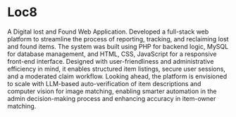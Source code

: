 # Loc8
A Digital lost and Found Web Application.
Developed a full-stack web platform to streamline the process of reporting, tracking, and reclaiming lost and  found items.
The system was built using PHP for backend logic, MySQL for database management, and HTML, CSS, JavaScript for a responsive front-end interface. 
Designed with user-friendliness and administrative efficiency in mind, it enables structured item listings, secure user sessions, and a moderated claim workflow. 
Looking ahead, the platform is envisioned to scale with LLM-based auto-verification of item descriptions and computer vision for image matching, enabling smarter automation in the admin decision-making process and enhancing accuracy in item-owner matching.

